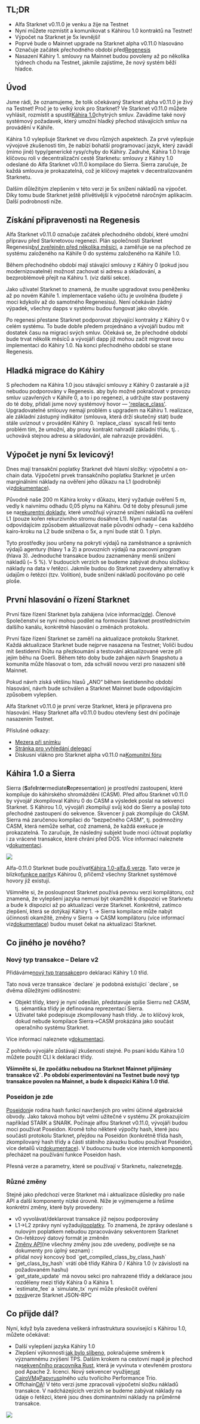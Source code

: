 ## TL;DR

* Alfa Starknet v0.11.0 je venku a žije na Testnet
* Nyní můžete rozmístit a komunikovat s Káhirou 1.0 kontraktů na Testnet!
* Výpočet na Starknet je 5x levnější!
* Poprvé bude o Mainnet upgrade na Starknet alpha v0.11.0 hlasováno
* Označuje začátek přechodného období před[Regenesis](https://medium.com/starkware/starknet-regenesis-the-plan-bd0219843ef4)
* Nasazení Káhiry 1. smlouvy na Mainnet budou povoleny až po několika týdnech chodu na Testnet, jakmile zajistíme, že nový systém běží hladce.

## Úvod

Jsme rádi, že oznamujeme, že tolik očekávaný Starknet alpha v0.11.0 je živý na Testnet! Proč je to velký krok pro Starknet? Ve Starknet v0.11.0 můžete vyhlásit, rozmístit a spustit[Káhira 1.0](https://medium.com/starkware/cairo-1-0-is-here-7e1ac8377038)chytrých smluv. Zavádíme také nový systémový požadavek, který umožní hladký přechod stávajících smluv na provádění v Káhiře.

Káhira 1.0 vylepšuje Starknet ve dvou různých aspektech. Za prvé vylepšuje vývojové zkušenosti tím, že nabízí bohatší programovací jazyk, který zavádí (mimo jiné) typy/generické rysy/chyby do Káhiry. Zadruhé, Káhira 1.0 hraje klíčovou roli v decentralizační cestě Starknetu: smlouvy z Káhiry 1.0 odeslané do Alfa Starknet v0.11.0 kompilace do Sierra. Sierra zaručuje, že každá smlouva je prokazatelná, což je klíčový majetek v decentralizovaném Starknetu.

Dalším důležitým zlepšením v této verzi je 5x snížení nákladů na výpočet. Díky tomu bude Starknet ještě přívětivější k výpočetně náročným aplikacím. Další podrobnosti níže.

## Získání připravenosti na Regenesis

Alfa Starknet v0.11.0 označuje začátek přechodného období, které umožní přípravu před Starknetovou regenezi. Plán společnosti Starknet Regenesis[byl zveřejněn před několika měsíci](https://medium.com/starkware/starknet-regenesis-the-plan-bd0219843ef4), a zaměřuje se na přechod ze systému založeného na Káhiře 0 do systému založeného na Káhiře 1.0.

Během přechodného období mají stávající smlouvy z Káhiry 0 (pokud jsou modernizovatelné) možnost zachovat si adresu a skladování, a bezproblémově přejít na Káhiru 1. (viz další sekce).

Jako uživatel Starknet to znamená, že musíte upgradovat svou peněženku až po novém Káhiře 1. implementace vašeho účtu je uvolněna (budete ji moci kdykoliv až do samotného Regenesisu). Není očekáván žádný výpadek, všechny dapps v systému budou fungovat jako obvykle.

Po regenesi přestane Starknet podporovat zbývající kontrakty z Káhiry 0 v celém systému. To bude dobře předem projednáno a vývojáři budou mít dostatek času na migraci svých smluv. Očekává se, že přechodné období bude trvat několik měsíců a vývojáři dapp již mohou začít migrovat svou implementaci do Káhiry 1.0. Na konci přechodného období se stane Regenesis.

## Hladká migrace do Káhiry

S přechodem na Káhira 1.0 jsou stávající smlouvy z Káhiry 0 zastaralé a již nebudou podporovány v Regenesis. aby bylo možné pokračovat v provozu smluv uzavřených v Káhiře 0, a to i po regenezi, a udržujte stav postavený do té doby, přidali jsme nový systémový hovor — ['replace_class'](https://docs.starknet.io/documentation/starknet_versions/upcoming_versions/#replace_class_syscall). Upgradovatelné smlouvy nemají problém s upgradem na Káhiru 1. realizace, ale základní zástupný indikátor (smlouva, která drží skutečný stát) bude stále uvíznout v provádění Káhiry 0. \`replace_class\` syscall řeší tento problém tím, že umožní, aby proxy kontrakt nahradil základní třídu, tj. . uchovává stejnou adresu a skladování, ale nahrazuje provádění.

## Výpočet je nyní 5x levicový!

Dnes mají transakční poplatky Starknet dvě hlavní složky: výpočetní a on-chain data. Výpočetní prvek transakčního poplatku Starknet je určen marginálními náklady na ověření jeho důkazu na L1 (podrobněji viz[dokumentace](https://docs.starknet.io/documentation/architecture_and_concepts/Fees/fee-mechanism/)).

Původně naše 200 m Káhira kroky v důkazu, který vyžaduje ověření 5 m, vedly k naivnímu odhadu 0,05 plynu na Káhiru. Od té doby přesunuli jsme se na[rekurentní doklady](https://medium.com/starkware/recursive-starks-78f8dd401025), které umožňují výrazné snížení nákladů na ověření L1 (pouze kořen rekurzivního stromu dosáhne L1). Nyní nastal čas odpovídajícím způsobem aktualizovat naše původní odhady – cena každého kairo-kroku na L2 bude snížena o 5x, a nyní bude stát 0. 1 plyn.

Tyto prostředky jsou určeny na pokrytí výdajů na zaměstnance a správních výdajů agentury (hlavy 1 a 2) a provozních výdajů na pracovní program (hlava 3). Jednoduché transakce budou zaznamenány menší snížení nákladů (~ 5 %). V budoucích verzích se budeme zabývat druhou složkou: náklady na data v řetězci. Jakmile budou do Starknet zavedeny alternativy k údajům o řetězci (tzv. Volition), bude snížení nákladů pociťováno po celé ploše.

## První hlasování o řízení Starknet

První fáze řízení Starknet byla zahájena (více informací[zde](https://medium.com/starknet-foundation/starknets-governance-first-phase-4614c7566f40)). Členové Společenství se nyní mohou podílet na formování Starknet prostřednictvím dalšího kanálu, konkrétně hlasování o změnách protokolu.

První fáze řízení Starknet se zaměří na aktualizace protokolu Starknet. Každá aktualizace Starknet bude nejprve nasazena na Testnet; Voliči budou mít šestidenní lhůtu na přezkoumání a testování aktualizované verze při jejím běhu na Goerli. Během této doby bude zahájen návrh Snapshotu a komunita může hlasovat o tom, zda schválí novou verzi pro nasazení sítě Mainnet.

Pokud návrh získá většinu hlasů „ANO“ během šestidenního období hlasování, návrh bude schválen a Starknet Mainnet bude odpovídajícím způsobem vylepšen.

Alfa Starknet v0.11.0 je první verze Starknet, která je připravena pro hlasování. Hlasy Starknet alfa v0.11.0 budou otevřeny šest dní počínaje nasazením Testnet.

Příslušné odkazy:

* [Mezera při snímku](https://snapshot.org/#/starknet.eth/proposal/0x00889bc468509610e516e8602f00b21ca8c32466dd4f0140eca38becb7f40bef)
* [Stránka pro vyhledání delegací](https://delegate.starknet.io/)
* Diskusní vlákno pro Starknet alpha v0.11.0 na[Komunitní fóru](https://community.starknet.io/t/proposal-starknet-alpha-v0-11-0/50334)

## Káhira 1.0 a Sierra

Sierra (**S**afe**I**nt**e**rmediate**R**ep**r**esent**a**tion) je prostřední zastoupení, které kompiluje do káhirského shromáždění (CASM). Před alfou Starknet v0.11.0 by vývojář zkompiloval Káhiru 0 do CASM a výsledek poslal na sekvenci Starknet. S Káhirou 1.0, vývojáři zkompilují svůj kód do Sierry a posílají toto přechodné zastoupení do sekvence. Skvencer ji pak zkompiluje do CASM. Sierra má zaručenou kompilaci do "bezpečného CASM", tj. podmnožiny CASM, která nemůže selhat, což znamená, že každá exekuce je prokazatelná. To zaručuje, že následný subjekt bude moci účtovat poplatky i za vrácené transakce, které chrání před DOS. Více informací naleznete v[dokumentaci](https://docs.starknet.io/documentation/architecture_and_concepts/Contracts/cairo-1-and-sierra/).

![](https://miro.medium.com/v2/resize:fit:1400/0*KsAwaJTIsOuCsJIe)

Alfa-0.11.0 Starknet bude používat[Káhira 1.0-alfa.6 verze](https://github.com/starkware-libs/cairo/releases/tag/v1.0.0-alpha.6). Tato verze je blízko[funkce parity](https://github.com/starkware-libs/cairo/blob/main/docs/FEATURE_PARITY.md)s Káhirou 0, přičemž všechny Starknet systémové hovory již existují.

Všimněte si, že posloupnost Starknet používá pevnou verzi kompilátoru, což znamená, že vylepšení jazyka nemusí být okamžitě k dispozici ve Starknetu a bude k dispozici až po aktualizaci verze Starknet. Konkrétně, zatímco zlepšení, která se dotýkají Káhiry 1. → Sierra kompilace může nabýt účinnosti okamžitě, změny v Sierra → CASM kompilátoru (více informací viz[dokumentace](https://docs.starknet.io/documentation/architecture_and_concepts/Contracts/cairo-1-and-sierra/)) budou muset čekat na aktualizaci Starknet.

## Co jiného je nového?

### Nový typ transakce – Delare v2

Přidáváme[nový typ transakce](https://docs.starknet.io/documentation/architecture_and_concepts/Blocks/transactions/#declare_v2_cairo_1_0)pro deklaraci Káhiry 1.0 tříd.

Tato nová verze transakce \`declare\` je podobná existující \`declare\`, se dvěma důležitými odlišnostmi:

* Objekt třídy, který je nyní odesílán, představuje spíše Sierru než CASM, tj. sémantika třídy je definována reprezentací Sierra.
* Uživatel také podepisuje zkompilovaný hash třídy. Je to klíčový krok, dokud nebude kompilace Sierra→CASM prokázána jako součást operačního systému Starknet.

Více informací naleznete v[dokumentaci](https://docs.starknet.io/documentation/starknet_versions/upcoming_versions/#what_to_expect).

Z pohledu vývojáře zůstávají zkušenosti stejné. Po psaní kódu Káhira 1.0 můžete použít CLI k deklaraci třídy.

**Všimněte si, že zpočátku nebudou na Starknet Mainnet přijímány transakce v2\`. Po období experimentování na Testnet bude nový typ transakce povolen na Mainnet, a bude k dispozici Káhira 1.0 tříd.**

### Poseidon je zde

[Poseidon](https://www.poseidon-hash.info/)je rodina hash funkcí navržených pro velmi účinné algebraické obvody. Jako taková mohou být velmi užitečné v systému ZK prokazujícím například STARK a SNARK. Počínaje alfou Starknet v0.11.0, vývojáři budou moci používat Poseidon. Kromě toho některé výpočty hash, které jsou součástí protokolu Starknet, přejdou na Poseidon (konkrétně třída hash, zkompilovaný hash třídy a části státního závazku budou používat Poseidon, více detailů viz[dokumentace](https://docs.starknet.io/documentation/starknet_versions/upcoming_versions/#poseidon_hash)). V budoucnu bude více interních komponentů přecházet na používání funkce Poseidon hash.

Přesná verze a parametry, které se používají v Starknetu, naleznete[zde](https://docs.starknet.io/documentation/architecture_and_concepts/Hashing/hash-functions/#poseidon_hash).

### Různé změny

Stejně jako předchozí verze Starknet má i aktualizace důsledky pro naše API a další komponenty nízké úrovně. Níže je vyjmenujeme a řešíme konkrétní změny, které byly provedeny:

* v0 vyvolávat/deklarovat transakce již nejsou podporovány
* L1→L2 zprávy nyní vyžadují[poplatky](https://docs.starknet.io/documentation/architecture_and_concepts/L1-L2_Communication/messaging-mechanism/#l1-l2_message_fees). To znamená, že zprávy odeslané s nulovým poplatkem nebudou zpracovávány sekventorem Starknet
* On-řetězový datový formát je změněn[](https://docs.starknet.io/documentation/architecture_and_concepts/Data_Availability/on-chain-data/#on_chain_data_post_v0_11_0)
* [Změny API](https://docs.starknet.io/documentation/starknet_versions/upcoming_versions/#api_changes)(ne všechny změny jsou zde uvedeny, podívejte se na dokumenty pro úplný seznam) :
* přidal nový koncový bod \`get_compiled_class_by_class_hash\`
* \`get_class_by_hash\` vrátí obě třídy Káhira 0 / Káhira 1.0 (v závislosti na požadovaném hashu)
* \`get_state_update\` má novou sekci pro nahrazené třídy a deklarace jsou rozděleny mezi třídy Káhira 0 a Káhira 1.
* \`estimate_fee\` a \`simulate_tx\` nyní může přeskočit ověření
* [nová](https://github.com/starkware-libs/starknet-specs/releases/tag/v0.3.0-rc1)verze Starknet JSON-RPC

## Co přijde dál?

Nyní, když byla zavedena veškerá infrastruktura související s Káhirou 1.0, můžete očekávat:

* Další vylepšení jazyka Káhiry 1.0
* Zlepšení výkonnosti:[jak bylo slíbeno](https://medium.com/starkware/starknet-performance-roadmap-bb7aae14c7de), pokračujeme směrem k významnému zvýšení TPS. Dalším krokem na cestovní mapě je přechod na[sekvenčního pracovníka Rust](https://github.com/starkware-libs/blockifier), která je vyvinuta v otevřeném prostoru pod Apache 2. licenci. Nový sekvencer využije[rust CairoVM](https://github.com/lambdaclass/cairo-rs)a[Papyrus](https://github.com/starkware-libs/papyrus)plného uzlu tvořícího Performance Trio.
* Offchain[DA](https://docs.starknet.io/documentation/architecture_and_concepts/Data_Availability/on-chain-data/)! V této verzi jsme zpracovali výpočetní složku nákladů transakce. V nadcházejících verzích se budeme zabývat náklady na údaje o řetězci, které jsou dnes dominantními náklady na průměrné transakce.

![](/assets/starknet-alpha-v0.11.0-diagram.png)